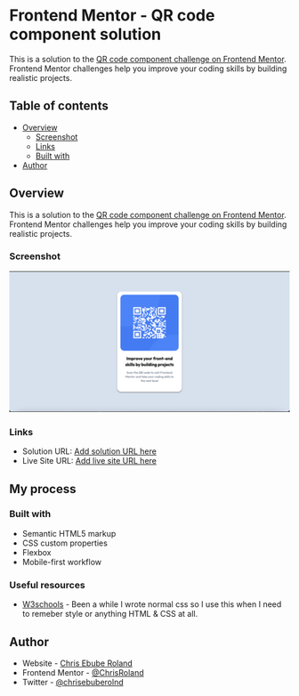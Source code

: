 # Frontend Mentor - QR code component solution

This is a solution to the [QR code component challenge on Frontend Mentor](https://www.frontendmentor.io/challenges/qr-code-component-iux_sIO_H). Frontend Mentor challenges help you improve your coding skills by building realistic projects. 

## Table of contents

- [Overview](#overview)
  - [Screenshot](#screenshot)
  - [Links](#links)
  - [Built with](#built-with)
- [Author](#author)

## Overview
This is a solution to the [QR code component challenge on Frontend Mentor](https://www.frontendmentor.io/challenges/qr-code-component-iux_sIO_H). Frontend Mentor challenges help you improve your coding skills by building realistic projects. 

### Screenshot

![](./images/Screenshot%202024-10-28%20at%2012.32.20.png)

### Links

- Solution URL: [Add solution URL here](https://your-solution-url.com)
- Live Site URL: [Add live site URL here](https://chrisroland.github.io/QR-Code/)

## My process

### Built with

- Semantic HTML5 markup
- CSS custom properties
- Flexbox
- Mobile-first workflow

### Useful resources

- [W3schools](https://www.w3Schools.com) - Been a while I wrote normal css so I use this when I need to remeber style or anything HTML & CSS at all.

## Author

- Website - [Chris Ebube Roland](https://www.github.com/ChrisRoland)
- Frontend Mentor - [@ChrisRoland](https://www.frontendmentor.io/profile/ChrisRoland)
- Twitter - [@chrisebuberolnd](https://www.twitter.com/chrisebuberolnd)